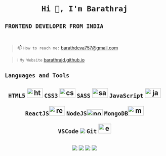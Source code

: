 <h1 align="center">

**`Hi 👋, I'm Barathraj`**

</h1>

## `FRONTEND DEVELOPER FROM INDIA`

<br>

> 📫 `How to reach me:` barathdeva757@gmail.com

> ℹ️ `My Website` [barathrajd.github.io](https://barathrajd.github.io)
> <br>

## `Languages and Tools`

<h2 align="center">

`HTML5` <img src="https://devicons.github.io/devicon/devicon.git/icons/html5/html5-original-wordmark.svg" alt="html5" width="50" height="30"/> `CSS3` <img src="https://devicons.github.io/devicon/devicon.git/icons/css3/css3-original-wordmark.svg" alt="css3" width="50" height="30"/> `SASS` <img src="https://devicons.github.io/devicon/devicon.git/icons/sass/sass-original.svg" alt="sass" width="50" height="30"/> `JavaScript` <img src="https://devicons.github.io/devicon/devicon.git/icons/javascript/javascript-original.svg" alt="javascript" width="50" height="30"/>

`ReactJS`<img src="https://devicons.github.io/devicon/devicon.git/icons/react/react-original.svg" alt="react" width="50" height="30"/> `NodeJS`<img src="https://devicons.github.io/devicon/devicon.git/icons/nodejs/nodejs-original.svg" alt="nodejs" width="50" height="20"/> `MongoDB`<img src="https://devicons.github.io/devicon/devicon.git/icons/mongodb/mongodb-original.svg" alt="mongodb" width="50" height="30"/>

`VSCode` <img src="https://img.icons8.com/fluent/26/000000/visual-studio-code-2019.png"/> `Git`
<img src="https://devicons.github.io/devicon/devicon.git/icons/git/git-original.svg" alt="express" width="40" height="30"/>

</h2>

<h2 align="center">
<a href="https://linkedin.com/in/barathrajd" target="blank"><img src="https://img.icons8.com/color/25/000000/linkedin.png"/></a>
<a href="https://twitter.com/barathrajd" target="blank">  <img src="https://img.icons8.com/color/25/000000/twitter.png"/></a>
<a href="https://github.com/barathrajd" target="new_tab"> <img src="https://img.icons8.com/fluent/25/000000/github.png"/></a>
<a href="https://fb.com/barathrajd" target="blank"><img src="https://img.icons8.com/fluent/25/000000/facebook-new.png"/></a>
</h2>
